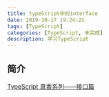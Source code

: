 ```yaml
---
title: typeScript中的interface
date: 2019-10-17 19:24:21
tags: [TypeScript]
categories: [TypeScript, 未完成]
description: 学习TypeScript
---
```


## 简介

[TypeScript 真香系列——接口篇](https://mp.weixin.qq.com/s/06iBhb4ye6-1cAxgLX7ybA)
